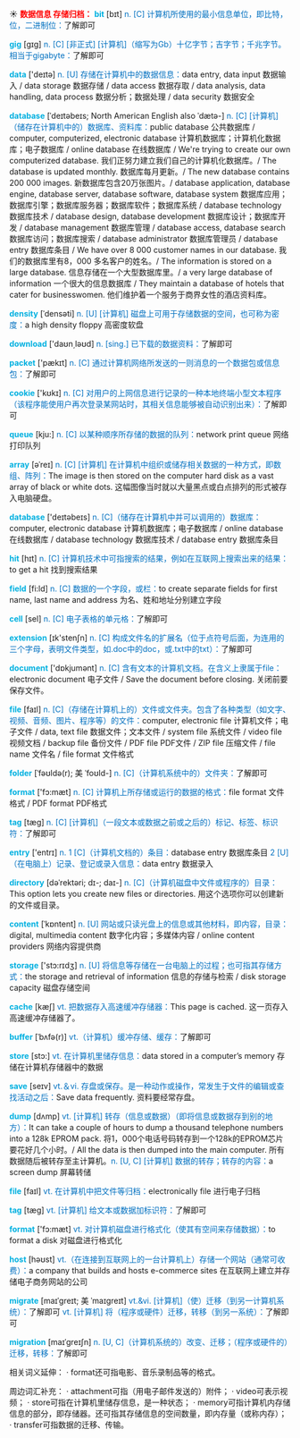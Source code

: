 ☀ <font color="red">**数据信息 存储归档：**</font>
<font color="sky blue">**bit**</font> [bɪt] 
<font color="#0070c0">n. [C] 计算机所使用的最小信息单位，即比特，位，二进制位：</font>了解即可
           
<font color="sky blue">**gig**</font> [gɪg]
<font color="#0070c0">n. [C] [非正式] [计算机]（缩写为Gb）十亿字节；吉字节；千兆字节。相当于gigabyte：</font>了解即可
 
<font color="sky blue">**data**</font> ['deɪtə] 
<font color="#0070c0">n. [U] 存储在计算机中的数据信息：</font>data entry, data input 数据输入 / data storage 数据存储 / data access 数据存取 / data analysis, data handling, data process 数据分析；数据处理 / data security 数据安全
                    
<font color="sky blue">**database**</font> [ˈdeɪtəbeɪs; North American English also ˈdætə-]
<font color="#0070c0">n. [C] [计算机] （储存在计算机中的）数据库、资料库：</font>public database 公共数据库 / computer, computerized, electronic database 计算机数据库；计算机化数据库；电子数据库 / online database 在线数据库 / We're trying to create our own computerized database. 我们正努力建立我们自己的计算机化数据库。/ The database is updated monthly. 数据库每月更新。/ The new database contains 200 000 images. 新数据库包含20万张图片。/ database application, database engine, database server, database software, database system 数据库应用；数据库引擎；数据库服务器；数据库软件；数据库系统 / database technology 数据库技术 / database design, database development 数据库设计；数据库开发 / database management 数据库管理 / database access, database search 数据库访问；数据库搜索 / database administrator 数据库管理员 / database entry 数据库条目 / We have over 8 000 customer names in our database. 我们的数据库里有8，000 多名客户的姓名。/ The information is stored on a large database. 信息存储在一个大型数据库里。/ a very large database of information 一个很大的信息数据库 / They maintain a database of hotels that cater for businesswomen. 他们维护着一个服务于商界女性的酒店资料库。

<font color="sky blue">**density**</font> [ˈdensəti]
<font color="#0070c0">n. [U] [计算机] 磁盘上可用于存储数据的空间，也可称为密度：</font>a high density floppy 高密度软盘

<font color="sky blue">**download**</font> ['daʊn͵ləʊd] 
<font color="#0070c0">n. [sing.] 已下载的数据资料：</font>了解即可

<font color="sky blue">**packet**</font> ['pækɪt] 
<font color="#0070c0">n. [C] 通过计算机网络所发送的一则消息的一个数据包或信息包：</font>了解即可

<font color="sky blue">**cookie**</font> ['kʊkɪ] 
<font color="#0070c0">n. [C] 对用户的上网信息进行记录的一种本地终端小型文本程序（该程序能使用户再次登录某网站时，其相关信息能够被自动识别出来）：</font>了解即可

<font color="sky blue">**queue**</font> [kju:] 
<font color="#0070c0">n. [C] 以某种顺序所存储的数据的队列：</font>network print queue 网络打印队列
           
<font color="sky blue">**array**</font> [əˈreɪ]
<font color="#0070c0">n. [C] [计算机] 在计算机中组织或储存相关数据的一种方式，即数组、阵列：</font>The image is then stored on the computer hard disk as a vast array of black or white dots. 这幅图像当时就以大量黑点或白点排列的形式被存入电脑硬盘。

<font color="sky blue">**database**</font> ['deɪtəbeɪs] 
<font color="#0070c0">n. [C]（储存在计算机中并可以调用的）数据库：</font>computer, electronic database 计算机数据库；电子数据库 / online database 在线数据库 / database technology 数据库技术 / database entry 数据库条目

<font color="sky blue">**hit**</font> [hɪt] 
<font color="#0070c0">n. [C] 计算机技术中可指搜索的结果，例如在互联网上搜索出来的结果：</font>to get a hit 找到搜索结果

<font color="sky blue">**field**</font> [fi:ld] 
<font color="#0070c0">n. [C] 数据的一个字段，或栏：</font>to create separate fields for first name, last name and address 为名、姓和地址分别建立字段

<font color="sky blue">**cell**</font> [sel] 
<font color="#0070c0">n. [C] 电子表格的单元格：</font>了解即可

<font color="sky blue">**extension**</font> [ɪk'stenʃn] 
<font color="#0070c0">n. [C] 构成文件名的扩展名（位于点符号后面，为连用的三个字母，表明文件类型，如.doc中的doc，或.txt中的txt）：</font>了解即可

<font color="sky blue">**document**</font> ['dɒkjumənt] 
<font color="#0070c0">n. [C] 含有文本的计算机文档。在含义上隶属于file：</font>electronic document 电子文件 / Save the document before closing. 关闭前要保存文件。

<font color="sky blue">**file**</font> [faɪl] 
<font color="#0070c0">n. [C]（存储在计算机上的）文件或文件夹。包含了各种类型（如文字、视频、音频、图片、程序等）的文件：</font>computer, electronic file 计算机文件；电子文件 / data, text file 数据文件；文本文件 / system file 系统文件 / video file 视频文档 / backup file 备份文件 / PDF file PDF文件 / ZIP file 压缩文件 / file name 文件名 / file format 文件格式
           
<font color="sky blue">**folder**</font> [ˈfəʊldə(r); 美 ˈfoʊld-]
<font color="#0070c0">n. [C]（计算机系统中的）文件夹：</font>了解即可

<font color="sky blue">**format**</font> ['fɔ:mæt] 
<font color="#0070c0">n. [C] 计算机上所存储或运行的数据的格式：</font>file format 文件格式 / PDF format PDF格式
           
<font color="sky blue">**tag**</font> [tæg]
<font color="#0070c0">n. [C] [计算机]（一段文本或数据之前或之后的）标记、标签、标识符：</font>了解即可

<font color="sky blue">**entry**</font> ['entrɪ] 
<font color="#0070c0">n. 1 [C]（计算机文档的）条目：</font>database entry 数据库条目 <font color="#0070c0">2 [U]（在电脑上）记录、登记或录入信息：</font>data entry 数据录入
           
<font color="sky blue">**directory**</font> [dəˈrektəri; dɪ-; daɪ-]
<font color="#0070c0">n. [C]（计算机磁盘中文件或程序的）目录：</font>This option lets you create new files or directories. 用这个选项你可以创建新的文件或目录。

<font color="sky blue">**content**</font> [ˈkɒntent] 
<font color="#0070c0">n. [U] 网站或只读光盘上的信息或其他材料，即内容，目录：</font>digital, multimedia content 数字化内容；多媒体内容 / online content providers 网络内容提供商

<font color="sky blue">**storage**</font> ['stɔ:rɪdӡ] 
<font color="#0070c0">n. [U] 将信息等存储在一台电脑上的过程；也可指其存储方式：</font>the storage and retrieval of information 信息的存储与检索 / disk storage capacity 磁盘存储空间
           
<font color="sky blue">**cache**</font> [kæʃ]
<font color="#0070c0">vt. 把数据存入高速缓冲存储器：</font>This page is cached. 这一页存入高速缓冲存储器了。
           
<font color="sky blue">**buffer**</font> [ˈbʌfə(r)]
<font color="#0070c0">vt.（计算机）缓冲存储、缓存：</font>了解即可

<font color="sky blue">**store**</font> [stɔ:] 
<font color="#0070c0">vt. 在计算机里储存信息：</font>data stored in a computer’s memory 存储在计算机存储器中的数据

<font color="sky blue">**save**</font> [seɪv] 
<font color="#0070c0">vt.＆vi. 存盘或保存。是一种动作或操作，常发生于文件的编辑或查找活动之后：</font>Save data frequently. 资料要经常存盘。

<font color="sky blue">**dump**</font> [dʌmp]
<font color="#0070c0">vt. [计算机] 转存（信息或数据）（即将信息或数据存到别的地方）：</font>It can take a couple of hours to dump a thousand telephone numbers into a 128k EPROM pack. 将1，000个电话号码转存到一个128k的EPROM芯片要花好几个小时。/ All the data is then dumped into the main computer. 所有数据随后被转存至主计算机。<font color="#0070c0">n. [U, C] [计算机] 数据的转存；转存的内容：</font>a screen dump 屏幕转储

<font color="sky blue">**file**</font> [faɪl] 
<font color="#0070c0">vt. 在计算机中把文件等归档：</font>electronically file 进行电子归档 
           
<font color="sky blue">**tag**</font> [tæg]
<font color="#0070c0">vt. [计算机] 给文本或数据加标识符：</font>了解即可

<font color="sky blue">**format**</font> ['fɔ:mæt] 
<font color="#0070c0">vt. 对计算机磁盘进行格式化（使其有空间来存储数据）：</font>to format a disk 对磁盘进行格式化

<font color="sky blue">**host**</font> [həʊst] 
<font color="#0070c0">vt.（在连接到互联网上的一台计算机上）存储一个网站（通常可收费）：</font>a company that builds and hosts e-commerce sites 在互联网上建立并存储电子商务网站的公司
           
<font color="sky blue">**migrate**</font> [maɪˈgreɪt; 美 ˈmaɪgreɪt]
<font color="#0070c0">vt.&vi. [计算机]（使）迁移（到另一计算机系统）：</font>了解即可 <font color="#0070c0">vt. [计算机] 将（程序或硬件）迁移，转移（到另一系统）：</font>了解即可
           
<font color="sky blue">**migration**</font> [maɪˈgreɪʃn]
<font color="#0070c0">n. [U, C]（计算机系统的）改变、迁移；（程序或硬件的）迁移，转移：</font>了解即可
 
相关词义延伸：
· format还可指电影、音乐录制品等的格式。

周边词汇补充：
· attachment可指（用电子邮件发送的）附件；
· video可表示视频；
· store可指在计算机里储存信息，是一种状态；
· memory可指计算机内存储信息的部分，即存储器。还可指其存储信息的空间数量，即内存量（或称内存）；
· transfer可指数据的迁移、传输。
